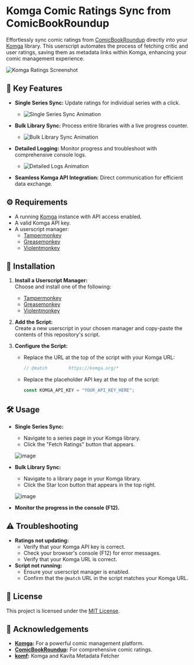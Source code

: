 # Komga Comic Ratings Sync from ComicBookRoundup

Effortlessly sync comic ratings from [ComicBookRoundup](https://comicbookroundup.com/) directly into your [Komga](https://komga.org/) library. This userscript automates the process of fetching critic and user ratings, saving them as metadata links within Komga, enhancing your comic management experience.

![Komga Ratings Screenshot](https://github.com/user-attachments/assets/24f791ad-dc5f-442a-9c50-5c6efb1afd4f)

## 🚀 Key Features

* **Single Series Sync:** Update ratings for individual series with a click.
  
    * ![Single Series Sync Animation](https://github.com/user-attachments/assets/95b31ee6-2a57-478f-8f57-69a6e68d5517)
* **Bulk Library Sync:** Process entire libraries with a live progress counter.
  
    * ![Bulk Library Sync Animation](https://github.com/user-attachments/assets/82d895b2-ceb1-4eae-afa8-8d74eeca8bf8)
* **Detailed Logging:** Monitor progress and troubleshoot with comprehensive console logs.
  
    * ![Detailed Logs Animation](https://github.com/user-attachments/assets/70341cc7-2c45-4b73-8413-7c3143d0940a)
* **Seamless Komga API Integration:** Direct communication for efficient data exchange.

## ⚙️ Requirements

* A running [Komga](https://komga.org/) instance with API access enabled.
* A valid Komga API key.
* A userscript manager:
    * [Tampermonkey](https://www.tampermonkey.net/)
    * [Greasemonkey](https://addons.mozilla.org/en-US/firefox/addon/greasemonkey/)
    * [Violentmonkey](https://violentmonkey.github.io/)

## 🔧 Installation

1. **Install a Userscript Manager:**  
   Choose and install one of the following:
   - [Tampermonkey](https://www.tampermonkey.net/)
   - [Greasemonkey](https://addons.mozilla.org/en-US/firefox/addon/greasemonkey/)
   - [Violentmonkey](https://violentmonkey.github.io/)

2. **Add the Script:**  
   Create a new userscript in your chosen manager and copy-paste the contents of this repository's script.

3. **Configure the Script:**
   - Replace the URL at the top of the script with your Komga URL:
     ```js
     // @match        https://komga.org/*
     ```
   - Replace the placeholder API key at the top of the script:
     ```js
     const KOMGA_API_KEY = "YOUR_API_KEY_HERE";
     ```

## 🛠️ Usage

* **Single Series Sync:**
    * Navigate to a series page in your Komga library.
    * Click the "Fetch Ratings" button that appears.
      
    ![image](https://github.com/user-attachments/assets/5165aaa3-51eb-4702-b0c6-21c1d4a36b1b)

* **Bulk Library Sync:**
    * Navigate to a library page in your Komga library.
    * Click the Star Icon button that appears in the top right.
      
    ![image](https://github.com/user-attachments/assets/8d6db02d-dce7-4099-b8b5-cf3db9df5aa5)

* **Monitor the progress in the console (F12).**

## ⚠️ Troubleshooting

* **Ratings not updating:**
    * Verify that your Komga API key is correct.
    * Check your browser's console (F12) for error messages.
    * Verify that your Komga URL is correct.
* **Script not running:**
    * Ensure your userscript manager is enabled.
    * Confirm that the `@match` URL in the script matches your Komga URL.

## 📝 License

This project is licensed under the [MIT License](LICENSE).

## 🙏 Acknowledgements

* **[Komga](https://komga.org/):** For a powerful comic management platform.
* **[ComicBookRoundup](https://comicbookroundup.com/):** For comprehensive comic ratings.
* **[komf](https://github.com/Snd-R/komf):** Komga and Kavita Metadata Fetcher
